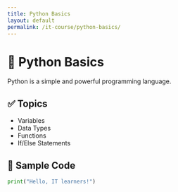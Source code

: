 ```yaml
---
title: Python Basics
layout: default
permalink: /it-course/python-basics/
---
```


# 🐍 Python Basics

Python is a simple and powerful programming language.

## ✅ Topics

- Variables
- Data Types
- Functions
- If/Else Statements

## 🧪 Sample Code

```python
print("Hello, IT learners!")

